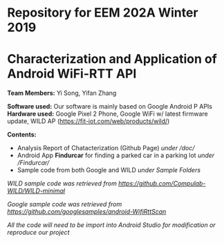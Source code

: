 # Repository for EEM 202A Winter 2019
# Characterization and Application of Android WiFi-RTT API

__Team Members:__ Yi Song, Yifan Zhang

__Software used:__ Our software is mainly based on Google Android P APIs
__Hardware used:__ Google Pixel 2 Phone, Google WiFi w/ latest firmware update, WILD AP (https://fit-iot.com/web/products/wild/)

__Contents:__
  * Analysis Report of Chatacterization (Github Page) _under /doc/_
  * Android App __Findurcar__ for finding a parked car in a parking lot _under /Findurcar/_
  * Sample code from both Google and WILD _under Sample Folders_
  
  _WILD sample code was retrieved from https://github.com/Compulab-WILD/WILD-minimal_
  
  _Google sample code was retrieved from https://github.com/googlesamples/android-WifiRttScan_
  
_All the code will need to be import into Android Studio for modification or reproduce our project_
